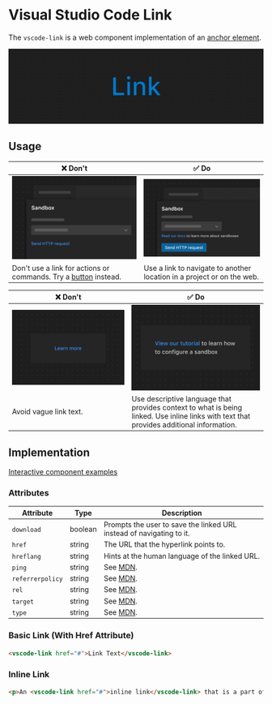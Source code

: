 # Visual Studio Code Link

The `vscode-link` is a web component implementation of an [anchor element](https://developer.mozilla.org/en-US/docs/Web/HTML/Element/a).

![Link hero](/docs/assets/images/link-hero.png)

## Usage

| ❌ Don't                                                                               | ✅ Do                                                                  |
| -------------------------------------------------------------------------------------- | ---------------------------------------------------------------------- |
| ![Link used for a refresh action](/docs/assets/images/link-dont-1.png)                 | ![Link used to navigate](/docs/assets/images/link-do-1.png)            |
| Don't use a link for actions or commands. Try a [button](../button/README.md) instead. | Use a link to navigate to another location in a project or on the web. |

| ❌ Don't                                                                                | ✅ Do                                                                                                                                    |
| --------------------------------------------------------------------------------------- | ---------------------------------------------------------------------------------------------------------------------------------------- |
| ![Link with text that fails to convey its purpose](/docs/assets/images/link-dont-2.png) | ![Link with clear language that conveys its purpose](/docs/assets/images/link-do-2.png)                                                  |
| Avoid vague link text.                                                                  | Use descriptive language that provides context to what is being linked. Use inline links with text that provides additional information. |

## Implementation

[Interactive component examples](https://codesandbox.io/s/link-sample-371wey?file=/index.html)

### Attributes

| Attribute        | Type    | Description                                                                        |
| ---------------- | ------- | ---------------------------------------------------------------------------------- |
| `download`       | boolean | Prompts the user to save the linked URL instead of navigating to it.               |
| `href`           | string  | The URL that the hyperlink points to.                                              |
| `hreflang`       | string  | Hints at the human language of the linked URL.                                     |
| `ping`           | string  | See [MDN](https://developer.mozilla.org/en-US/docs/Web/HTML/Element/a#attributes). |
| `referrerpolicy` | string  | See [MDN](https://developer.mozilla.org/en-US/docs/Web/HTML/Element/a#attributes). |
| `rel`            | string  | See [MDN](https://developer.mozilla.org/en-US/docs/Web/HTML/Element/a#attributes). |
| `target`         | string  | See [MDN](https://developer.mozilla.org/en-US/docs/Web/HTML/Element/a#attributes). |
| `type`           | string  | See [MDN](https://developer.mozilla.org/en-US/docs/Web/HTML/Element/a#attributes). |

### Basic Link (With Href Attribute)

```html
<vscode-link href="#">Link Text</vscode-link>
```

### Inline Link

```html
<p>An <vscode-link href="#">inline link</vscode-link> that is a part of a sentence.</p>
```

